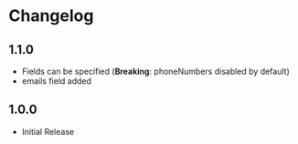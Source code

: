 # Changelog

## 1.1.0
- Fields can be specified (**Breaking**: phoneNumbers disabled by default)
- emails field added 

## 1.0.0
- Initial Release
